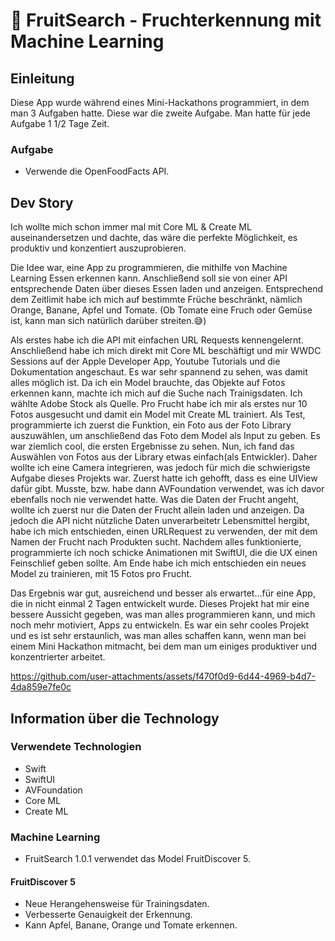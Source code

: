 # 🍎 FruitSearch - Fruchterkennung mit Machine Learning

## Einleitung
Diese App wurde während eines Mini-Hackathons programmiert, in dem man 3 Aufgaben hatte. Diese war die zweite Aufgabe. Man hatte für jede Aufgabe 1 1/2 Tage Zeit.

### Aufgabe
- Verwende die OpenFoodFacts API.

## Dev Story
Ich wollte mich schon immer mal mit Core ML & Create ML auseinandersetzen und dachte, das wäre die perfekte Möglichkeit, es produktiv und konzentiert auszuprobieren.

Die Idee war, eine App zu programmieren, die mithilfe von Machine Learning Essen erkennen kann. Anschließend soll sie von einer API entsprechende Daten über dieses Essen laden und anzeigen.
Entsprechend dem Zeitlimit habe ich mich auf bestimmte Früche beschränkt, nämlich Orange, Banane, Apfel und Tomate. (Ob Tomate eine Fruch oder Gemüse ist, kann man sich natürlich darüber streiten.😅)

Als erstes habe ich die API mit einfachen URL Requests kennengelernt. Anschließend habe ich mich direkt mit Core ML beschäftigt und mir WWDC Sessions auf der Apple Developer App, Youtube Tutorials und die Dokumentation angeschaut. Es war sehr spannend zu sehen, was damit alles möglich ist. Da ich ein Model brauchte, das Objekte auf Fotos erkennen kann, machte ich mich auf die Suche nach Trainigsdaten. Ich wählte Adobe Stock als Quelle. Pro Frucht habe ich mir als erstes nur 10 Fotos ausgesucht und damit ein Model mit Create ML trainiert. 
Als Test, programmierte ich zuerst die Funktion, ein Foto aus der Foto Library auszuwählen, um anschließend das Foto dem Model als Input zu geben. Es war ziemlich cool, die ersten Ergebnisse zu sehen. 
Nun, ich fand das Auswählen von Fotos aus der Library etwas einfach(als Entwickler). Daher wollte ich eine Camera integrieren, was jedoch für mich die schwierigste Aufgabe dieses Projekts war. Zuerst hatte ich gehofft, dass es eine UIView dafür gibt. Musste, bzw. habe dann AVFoundation verwendet, was ich davor ebenfalls noch nie verwendet hatte. 
Was die Daten der Frucht angeht, wollte ich zuerst nur die Daten der Frucht allein laden und anzeigen. Da jedoch die API nicht nützliche Daten unverarbeitetr Lebensmittel hergibt, habe ich mich entschieden, einen URLRequest zu verwenden, der mit dem Namen der Frucht nach Produkten sucht.
Nachdem alles funktionierte, programmierte ich noch schicke Animationen mit SwiftUI, die die UX einen Feinschlief geben sollte. 
Am Ende habe ich mich entschieden ein neues Model zu trainieren, mit 15 Fotos pro Frucht.

Das Ergebnis war gut, ausreichend und besser als erwartet...für eine App, die in nicht einmal 2 Tagen entwickelt wurde.
Dieses Projekt hat mir eine bessere Aussicht gegeben, was man alles programmieren kann, und mich noch mehr motiviert, Apps zu entwickeln.
Es war ein sehr cooles Projekt und es ist sehr erstaunlich, was man alles schaffen kann, wenn man bei einem Mini Hackathon mitmacht, bei dem man um einiges produktiver und konzentrierter arbeitet.

https://github.com/user-attachments/assets/f470f0d9-6d44-4969-b4d7-4da859e7fe0c

## Information über die Technology

### Verwendete Technologien
- Swift
- SwiftUI
- AVFoundation
- Core ML
- Create ML

### Machine Learning
- FruitSearch 1.0.1 verwendet das Model FruitDiscover 5.

#### FruitDiscover 5
- Neue Herangehensweise für Trainingsdaten.
- Verbesserte Genauigkeit der Erkennung.
- Kann Apfel, Banane, Orange und Tomate erkennen.



